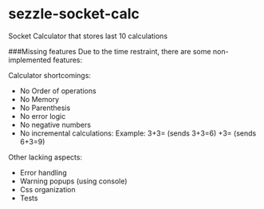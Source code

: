 # sezzle-socket-calc

Socket Calculator that stores last 10 calculations

###Missing features 
Due to the time restraint, there are some non-implemented features:

Calculator shortcomings:
- No Order of operations
- No Memory
- No Parenthesis 
- No error logic
- No negative numbers
- No incremental calculations: Example: 3+3= (sends 3+3=6) +3= (sends 6+3=9)

Other lacking aspects:
- Error handling 
- Warning popups (using console)
- Css organization
- Tests
